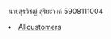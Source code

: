 นายสุรวิชญ์ สุริยะวงค์ 5908111004

<li><a href="http://localhost/64%20update/customers/s0em.php">Allcustomers</a></li>
